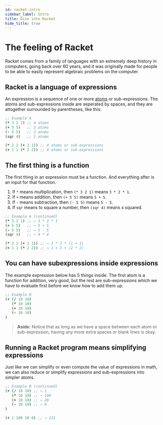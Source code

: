 ```yaml
---
id: racket-intro
sidebar_label: Intro
title: Dive into Racket
hide_title: true
---
```


# The feeling of Racket

Racket comes from a family of languages with an extremely deep history in 
computers, going back over 60 years, and it was originally made for people to be 
able to easily represent algebraic problems on the computer.

## Racket is a language of expressions

An expression is a sequence of one or more [atoms](atom.md) or sub-expressions. 
The atoms and sub-expressions inside are seperated by spaces, and they are 
altogether surrounded by parentheses, like this:

``` clojure
;; Example A
(* 3 2 1) ;; 4 atoms
(+ 5 5)   ;; 3 atoms
(- 5 5)   ;; 3 atoms
(sqr 4)   ;; 2 atoms

(* 2 2 (+ 1 1)) ;; 4 atoms or sub-expressions
(+ 1 1 (* 2 2)) ;; 4 atoms or sub-expressions
```

## The first thing is a function

The first thing in an expression must be a function. And everything after is an 
input for that function.

1. If `*`   means multiplication, then `(* 3 2 1)` means `3 * 2 * 1`.
2. If `+`   means addition, then `(+ 5 5)` means `5 + 5`.
3. If `-`   means subtraction, then `(- 5 5)` means `5 - 5`.
4. If `sqr` means to square a number, then `(sqr 4)` means `4` squared.


``` clojure
;; Example A (continued)
(* 3 2 1) ;; → 3 * 2 * 1
(+ 5 5)   ;; → 5 + 5
(- 5 5)   ;; → 5 - 5
(sqr 4)   ;; → 4 * 4

(* 2 2 (+ 1 1)) ;; → 2 * 2 * (1 + 1)
(+ 1 1 (* 2 2)) ;; → 1 + 1 + (2 * 2)
```

## You can have subexpressions inside expressions

The example expression below has 5 things inside. The first atom is a function
for addition, very good, but the rest are sub-expressions which we have to 
evaluate first before we know how to add them up.

``` clojure
;; Example B
(+ (/ 10 10)
   (* 10 10)
   (+ 10 10)
   (- 10 10)
)
```

> **Aside:** Notice that as long as we have a space between each atom or 
> sub-expression, having any more extra spaces or blank lines is okay.

## Running a Racket program means simplifying expressions

Just like we can simplify or even compute the value of expressions in math, we
can also reduce or simplify expressions and sub-expressions into simpler atoms.

``` clojure
;; Example B (continued)
(+ (/ 10 10) ;; → 1
   (* 10 10) ;; → 100
   (+ 10 10) ;; → 20
   (- 10 10) ;; → 0
)

(+ 1 100 20 0) ;; → 121
```
